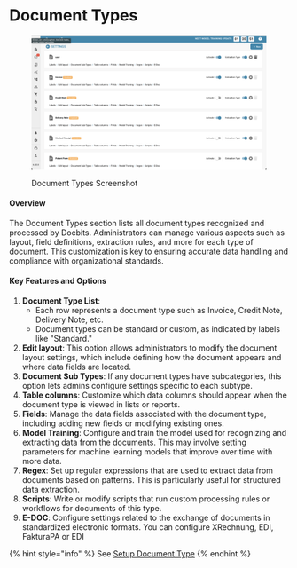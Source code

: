 # Document Types

<figure><img src="../../../../.gitbook/assets/Bildschirmfoto 2024-08-24 um 22.39.42.png" alt="Document Types"><figcaption><p>Document Types Screenshot </p></figcaption></figure>

#### Overview

The Document Types section lists all document types recognized and processed by Docbits. Administrators can manage various aspects such as layout, field definitions, extraction rules, and more for each type of document. This customization is key to ensuring accurate data handling and compliance with organizational standards.

#### Key Features and Options

1. **Document Type List**:
   * Each row represents a document type such as Invoice, Credit Note, Delivery Note, etc.
   * Document types can be standard or custom, as indicated by labels like "Standard."
2. **Edit layout**: This option allows administrators to modify the document layout settings, which include defining how the document appears and where data fields are located.
3. **Document Sub Types**: If any document types have subcategories, this option lets admins configure settings specific to each subtype.
4. **Table columns**: Customize which data columns should appear when the document type is viewed in lists or reports.
5. **Fields**: Manage the data fields associated with the document type, including adding new fields or modifying existing ones.
6. **Model Training**: Configure and train the model used for recognizing and extracting data from the documents. This may involve setting parameters for machine learning models that improve over time with more data.
7. **Regex**: Set up regular expressions that are used to extract data from documents based on patterns. This is particularly useful for structured data extraction.
8. **Scripts**: Write or modify scripts that run custom processing rules or workflows for documents of this type.
9. **E-DOC**: Configure settings related to the exchange of documents in standardized electronic formats. You can configure XRechnung, EDI, FakturaPA or EDI

{% hint style="info" %}
See [Setup Document Type](../../../setup/document-types/)
{% endhint %}
